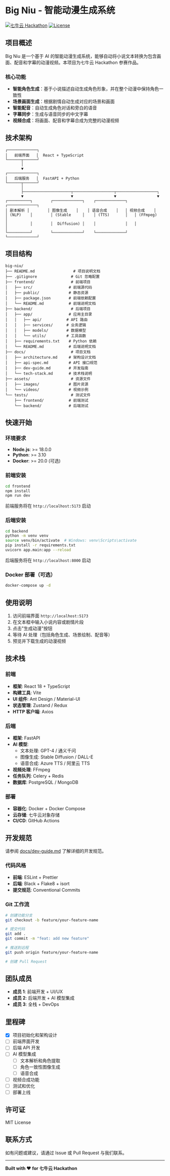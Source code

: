 # Big Niu - 智能动漫生成系统

[![七牛云 Hackathon](https://img.shields.io/badge/七牛云-Hackathon-blue)](https://www.qiniu.com/)
[![License](https://img.shields.io/badge/license-MIT-green)](LICENSE)

## 项目概述

Big Niu 是一个基于 AI 的智能动漫生成系统，能够自动将小说文本转换为包含画面、配音和字幕的动漫视频。本项目为七牛云 Hackathon 参赛作品。

### 核心功能

- **智能角色生成**：基于小说描述自动生成角色形象，并在整个动漫中保持角色一致性
- **场景画面生成**：根据剧情自动生成对应的场景和画面
- **智能配音**：自动生成角色对话和旁白的语音
- **字幕同步**：生成与语音同步的中文字幕
- **视频合成**：将画面、配音和字幕合成为完整的动漫视频

## 技术架构

```
┌─────────────┐
│   前端界面   │  React + TypeScript
└──────┬──────┘
       │
       ▼
┌─────────────┐
│   后端服务   │  FastAPI + Python
└──────┬──────┘
       │
       ├─────────────────────┬──────────────────┬──────────────────┐
       ▼                     ▼                  ▼                  ▼
┌──────────┐        ┌─────────────┐    ┌─────────────┐   ┌─────────────┐
│ 剧本解析 │        │ 图像生成    │    │ 语音合成    │   │ 视频合成    │
│ (NLP)    │        │ (Stable     │    │ (TTS)       │   │ (FFmpeg)    │
│          │        │  Diffusion) │    │             │   │             │
└──────────┘        └─────────────┘    └─────────────┘   └─────────────┘
```

## 项目结构

```
big-niu/
├── README.md                 # 项目说明文档
├── .gitignore               # Git 忽略配置
├── frontend/                # 前端项目
│   ├── src/                # 前端源代码
│   ├── public/             # 静态资源
│   ├── package.json        # 前端依赖配置
│   └── README.md           # 前端说明文档
├── backend/                 # 后端项目
│   ├── app/                # 应用主目录
│   │   ├── api/           # API 路由
│   │   ├── services/      # 业务逻辑
│   │   ├── models/        # 数据模型
│   │   └── utils/         # 工具函数
│   ├── requirements.txt    # Python 依赖
│   └── README.md           # 后端说明文档
├── docs/                    # 项目文档
│   ├── architecture.md     # 架构设计文档
│   ├── api-spec.md         # API 接口规范
│   ├── dev-guide.md        # 开发指南
│   └── tech-stack.md       # 技术栈说明
├── assets/                  # 资源文件
│   ├── images/             # 图片资源
│   └── videos/             # 视频示例
└── tests/                   # 测试文件
    ├── frontend/           # 前端测试
    └── backend/            # 后端测试
```

## 快速开始

### 环境要求

- **Node.js**: >= 18.0.0
- **Python**: >= 3.10
- **Docker**: >= 20.0 (可选)

### 前端安装

```bash
cd frontend
npm install
npm run dev
```

前端服务将在 `http://localhost:5173` 启动

### 后端安装

```bash
cd backend
python -m venv venv
source venv/bin/activate  # Windows: venv\Scripts\activate
pip install -r requirements.txt
uvicorn app.main:app --reload
```

后端服务将在 `http://localhost:8000` 启动

### Docker 部署（可选）

```bash
docker-compose up -d
```

## 使用说明

1. 访问前端界面 `http://localhost:5173`
2. 在文本框中输入小说内容或剧情片段
3. 点击"生成动漫"按钮
4. 等待 AI 处理（包括角色生成、场景绘制、配音等）
5. 预览并下载生成的动漫视频

## 技术栈

### 前端
- **框架**: React 18 + TypeScript
- **构建工具**: Vite
- **UI 组件**: Ant Design / Material-UI
- **状态管理**: Zustand / Redux
- **HTTP 客户端**: Axios

### 后端
- **框架**: FastAPI
- **AI 模型**:
  - 文本处理: GPT-4 / 通义千问
  - 图像生成: Stable Diffusion / DALL-E
  - 语音合成: Azure TTS / 阿里云 TTS
- **视频处理**: FFmpeg
- **任务队列**: Celery + Redis
- **数据库**: PostgreSQL / MongoDB

### 部署
- **容器化**: Docker + Docker Compose
- **云存储**: 七牛云对象存储
- **CI/CD**: GitHub Actions

## 开发规范

请参阅 [docs/dev-guide.md](docs/dev-guide.md) 了解详细的开发规范。

### 代码风格

- **前端**: ESLint + Prettier
- **后端**: Black + Flake8 + isort
- **提交规范**: Conventional Commits

### Git 工作流

```bash
# 创建功能分支
git checkout -b feature/your-feature-name

# 提交代码
git add .
git commit -m "feat: add new feature"

# 推送到远程
git push origin feature/your-feature-name

# 创建 Pull Request
```

## 团队成员

- **成员 1**: 前端开发 + UI/UX
- **成员 2**: 后端开发 + AI 模型集成
- **成员 3**: 全栈 + DevOps

## 里程碑

- [x] 项目初始化和架构设计
- [ ] 前端界面开发
- [ ] 后端 API 开发
- [ ] AI 模型集成
  - [ ] 文本解析和角色提取
  - [ ] 角色一致性图像生成
  - [ ] 语音合成
- [ ] 视频合成功能
- [ ] 测试和优化
- [ ] 部署上线

## 许可证

MIT License

## 联系方式

如有问题或建议，请通过 Issue 或 Pull Request 与我们联系。

---

**Built with ❤️ for 七牛云 Hackathon**
